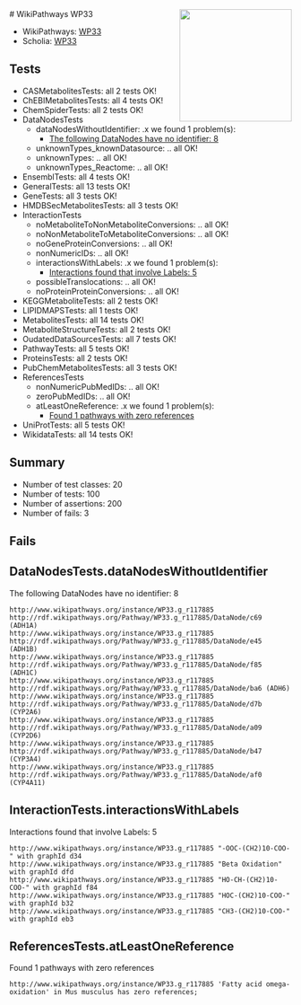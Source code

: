 <img style="float: right; width: 200px" src="https://upload.wikimedia.org/wikipedia/commons/thumb/8/83/Wplogo_with_text_500.png/640px-Wplogo_with_text_500.png" />
# WikiPathways WP33

* WikiPathways: [WP33](https://identifiers.org/wikipathways:WP33)
* Scholia: [WP33](https://scholia.toolforge.org/wikipathways/WP33)
## Tests
* CASMetabolitesTests: all 2 tests OK!
* ChEBIMetabolitesTests: all 4 tests OK!
* ChemSpiderTests: all 2 tests OK!
* DataNodesTests
    * dataNodesWithoutIdentifier: .x we found 1 problem(s):
        * [The following DataNodes have no identifier: 8](#d2d32fa7)
    * unknownTypes_knownDatasource: .. all OK!
    * unknownTypes: .. all OK!
    * unknownTypes_Reactome: .. all OK!
* EnsemblTests: all 4 tests OK!
* GeneralTests: all 13 tests OK!
* GeneTests: all 3 tests OK!
* HMDBSecMetabolitesTests: all 3 tests OK!
* InteractionTests
    * noMetaboliteToNonMetaboliteConversions: .. all OK!
    * noNonMetaboliteToMetaboliteConversions: .. all OK!
    * noGeneProteinConversions: .. all OK!
    * nonNumericIDs: .. all OK!
    * interactionsWithLabels: .x we found 1 problem(s):
        * [Interactions found that involve Labels: 5](#630d267c)
    * possibleTranslocations: .. all OK!
    * noProteinProteinConversions: .. all OK!
* KEGGMetaboliteTests: all 2 tests OK!
* LIPIDMAPSTests: all 1 tests OK!
* MetabolitesTests: all 14 tests OK!
* MetaboliteStructureTests: all 2 tests OK!
* OudatedDataSourcesTests: all 7 tests OK!
* PathwayTests: all 5 tests OK!
* ProteinsTests: all 2 tests OK!
* PubChemMetabolitesTests: all 3 tests OK!
* ReferencesTests
    * nonNumericPubMedIDs: .. all OK!
    * zeroPubMedIDs: .. all OK!
    * atLeastOneReference: .x we found 1 problem(s):
        * [Found 1 pathways with zero references](#35eb778e)
* UniProtTests: all 5 tests OK!
* WikidataTests: all 14 tests OK!


## Summary

* Number of test classes: 20
* Number of tests: 100
* Number of assertions: 200
* Number of fails: 3

## Fails

<a name="d2d32fa7" />

## DataNodesTests.dataNodesWithoutIdentifier

The following DataNodes have no identifier: 8
```
http://www.wikipathways.org/instance/WP33.g_r117885 http://rdf.wikipathways.org/Pathway/WP33.g_r117885/DataNode/c69 (ADH1A)
http://www.wikipathways.org/instance/WP33.g_r117885 http://rdf.wikipathways.org/Pathway/WP33.g_r117885/DataNode/e45 (ADH1B)
http://www.wikipathways.org/instance/WP33.g_r117885 http://rdf.wikipathways.org/Pathway/WP33.g_r117885/DataNode/f85 (ADH1C)
http://www.wikipathways.org/instance/WP33.g_r117885 http://rdf.wikipathways.org/Pathway/WP33.g_r117885/DataNode/ba6 (ADH6)
http://www.wikipathways.org/instance/WP33.g_r117885 http://rdf.wikipathways.org/Pathway/WP33.g_r117885/DataNode/d7b (CYP2A6)
http://www.wikipathways.org/instance/WP33.g_r117885 http://rdf.wikipathways.org/Pathway/WP33.g_r117885/DataNode/a09 (CYP2D6)
http://www.wikipathways.org/instance/WP33.g_r117885 http://rdf.wikipathways.org/Pathway/WP33.g_r117885/DataNode/b47 (CYP3A4)
http://www.wikipathways.org/instance/WP33.g_r117885 http://rdf.wikipathways.org/Pathway/WP33.g_r117885/DataNode/af0 (CYP4A11)
```

<a name="630d267c" />

## InteractionTests.interactionsWithLabels

Interactions found that involve Labels: 5
```
http://www.wikipathways.org/instance/WP33.g_r117885 "-OOC-(CH2)10-COO-" with graphId d34
http://www.wikipathways.org/instance/WP33.g_r117885 "Beta Oxidation" with graphId dfd
http://www.wikipathways.org/instance/WP33.g_r117885 "HO-CH-(CH2)10-COO-" with graphId f84
http://www.wikipathways.org/instance/WP33.g_r117885 "HOC-(CH2)10-COO-" with graphId b32
http://www.wikipathways.org/instance/WP33.g_r117885 "CH3-(CH2)10-COO-" with graphId eb3
```

<a name="35eb778e" />

## ReferencesTests.atLeastOneReference

Found 1 pathways with zero references
```
http://www.wikipathways.org/instance/WP33.g_r117885 'Fatty acid omega-oxidation' in Mus musculus has zero references; 
```


